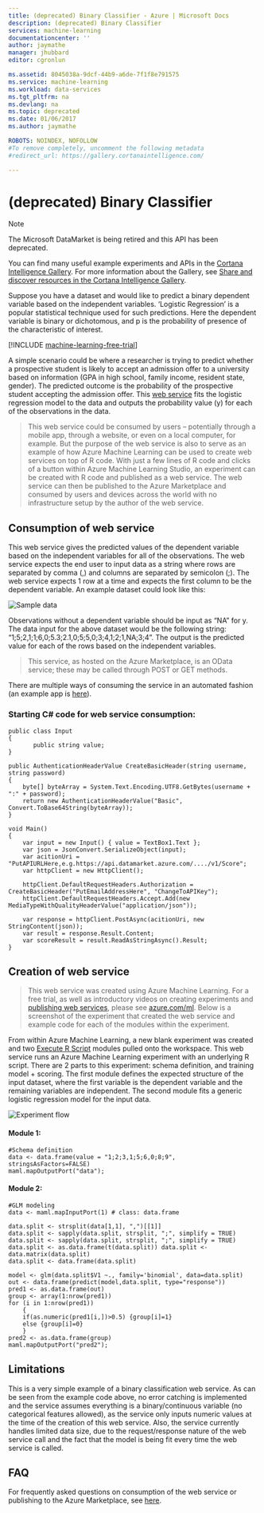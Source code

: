 ```yaml
---
title: (deprecated) Binary Classifier - Azure | Microsoft Docs
description: (deprecated) Binary Classifier
services: machine-learning
documentationcenter: ''
author: jaymathe
manager: jhubbard
editor: cgronlun

ms.assetid: 8045038a-9dcf-44b9-a6de-7f1f8e791575
ms.service: machine-learning
ms.workload: data-services
ms.tgt_pltfrm: na
ms.devlang: na
ms.topic: deprecated
ms.date: 01/06/2017
ms.author: jaymathe

ROBOTS: NOINDEX, NOFOLLOW
#To remove completely, uncomment the following metadata
#redirect_url: https://gallery.cortanaintelligence.com/

---
```

# (deprecated) Binary Classifier

> [!NOTE]
> The Microsoft DataMarket is being retired and this API has been deprecated. 
> 
> You can find many useful example experiments and APIs in the [Cortana Intelligence Gallery](http://gallery.cortanaintelligence.com). For more information about the Gallery, see [Share and discover resources in the Cortana Intelligence Gallery](machine-learning-gallery-how-to-use-contribute-publish.md).

Suppose you have a dataset and would like to predict a binary dependent variable based on the independent variables. ‘Logistic Regression’ is a popular statistical technique used for such predictions. Here the dependent variable is binary or dichotomous, and p is the probability of presence of the characteristic of interest. 

[!INCLUDE [machine-learning-free-trial](../../includes/machine-learning-free-trial.md)]

A simple scenario could be where a researcher is trying to predict whether a prospective student is likely to accept an admission offer to a university based on information (GPA in high school, family income, resident state, gender). The predicted outcome is the probability of the prospective student accepting the admission offer. This [web service](https://datamarket.azure.com/dataset/aml_labs/log_regression) fits the logistic regression model to the data and outputs the probability value (y) for each of the observations in the data.  

> This web service could be consumed by users – potentially through a mobile app, through a website, or even on a local computer, for example. But the purpose of the web service is also to serve as an example of how Azure Machine Learning can be used to create web services on top of R code. With just a few lines of R code and clicks of a button within Azure Machine Learning Studio, an experiment can be created with R code and published as a web service. The web service can then be published to the Azure Marketplace and consumed by users and devices across the world with no infrastructure setup by the author of the web service.  
> 
> 

## Consumption of web service
This web service gives the predicted values of the dependent variable based on the independent variables for all of the observations. The web service expects the end user to input data as a string where rows are separated by comma (,) and columns are separated by semicolon (;). The web service expects 1 row at a time and expects the first column to be the dependent variable. An example dataset could look like this:

![Sample data][1]

Observations without a dependent variable should be input as “NA” for y. The data input for the above dataset would be the following string: “1;5;2,1;1;6,0;5.3;2.1,0;5;5,0;3;4,1;2;1,NA;3;4”. The output is the predicted value for each of the rows based on the independent variables. 

> This service, as hosted on the Azure Marketplace, is an OData service; these may be called through POST or GET methods. 
> 
> 

There are multiple ways of consuming the service in an automated fashion (an example app is [here](http://microsoftazuremachinelearning.azurewebsites.net/BinaryClassifier.aspx)).

### Starting C# code for web service consumption:
    public class Input
    {
           public string value;
    }

    public AuthenticationHeaderValue CreateBasicHeader(string username, string password)
    {
        byte[] byteArray = System.Text.Encoding.UTF8.GetBytes(username + ":" + password);
        return new AuthenticationHeaderValue("Basic", Convert.ToBase64String(byteArray));
    }

    void Main()
    {
        var input = new Input() { value = TextBox1.Text };
        var json = JsonConvert.SerializeObject(input);
        var acitionUri = "PutAPIURLHere,e.g.https://api.datamarket.azure.com/..../v1/Score";
        var httpClient = new HttpClient();

        httpClient.DefaultRequestHeaders.Authorization = CreateBasicHeader("PutEmailAddressHere", "ChangeToAPIKey");
        httpClient.DefaultRequestHeaders.Accept.Add(new MediaTypeWithQualityHeaderValue("application/json"));

        var response = httpClient.PostAsync(acitionUri, new StringContent(json));
        var result = response.Result.Content;
        var scoreResult = result.ReadAsStringAsync().Result;
    }


## Creation of web service
> This web service was created using Azure Machine Learning. For a free trial, as well as introductory videos on creating experiments and [publishing web services](machine-learning-publish-a-machine-learning-web-service.md), please see [azure.com/ml](http://azure.com/ml). Below is a screenshot of the experiment that created the web service and example code for each of the modules within the experiment.
> 
> 

From within Azure Machine Learning, a new blank experiment was created and two [Execute R Script][execute-r-script] modules pulled onto the workspace. This web service runs an Azure Machine Learning experiment with an underlying R script. There are 2 parts to this experiment: schema definition, and training model + scoring. The first module defines the expected structure of the input dataset, where the first variable is the dependent variable and the remaining variables are independent. The second module fits a generic logistic regression model for the input data.    

![Experiment flow][2]

#### Module 1:
    #Schema definition  
    data <- data.frame(value = "1;2;3,1;5;6,0;8;9", stringsAsFactors=FALSE) 
    maml.mapOutputPort("data");  

#### Module 2:
    #GLM modeling   
    data <- maml.mapInputPort(1) # class: data.frame  

    data.split <- strsplit(data[1,1], ",")[[1]] 
    data.split <- sapply(data.split, strsplit, ";", simplify = TRUE) 
    data.split <- sapply(data.split, strsplit, ";", simplify = TRUE) 
    data.split <- as.data.frame(t(data.split)) data.split <- 
    data.matrix(data.split) 
    data.split <- data.frame(data.split) 

    model <- glm(data.split$V1 ~., family='binomial', data=data.split)  
    out <- data.frame(predict(model,data.split, type="response")) 
    pred1 <- as.data.frame(out) 
    group <- array(1:nrow(pred1)) 
    for (i in 1:nrow(pred1))  
        {
        if(as.numeric(pred1[i,])>0.5) {group[i]=1} 
        else {group[i]=0}
        } 
    pred2 <- as.data.frame(group) 
    maml.mapOutputPort("pred2");  


## Limitations
This is a very simple example of a binary classification web service. As can be seen from the example code above, no error catching is implemented and the service assumes everything is a binary/continuous variable (no categorical features allowed), as the service only inputs numeric values at the time of the creation of this web service. Also, the service currently handles limited data size, due to the request/response nature of the web service call and the fact that the model is being fit every time the web service is called. 

## FAQ
For frequently asked questions on consumption of the web service or publishing to the Azure Marketplace, see [here](machine-learning-marketplace-faq.md).

[1]: ./media/machine-learning-r-csharp-binary-classifier/binary1.png
[2]: ./media/machine-learning-r-csharp-binary-classifier/binary2.png


<!-- Module References -->
[execute-r-script]: https://msdn.microsoft.com/library/azure/30806023-392b-42e0-94d6-6b775a6e0fd5/

